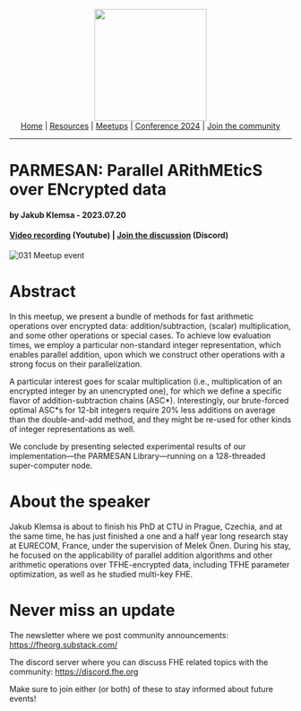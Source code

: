 <!-- Main header navigation -->
<p align="center">
  <img width="200" src="https://user-images.githubusercontent.com/5758427/180978488-db825482-5a58-4c7c-9589-c494a6f0be04.png"><br/>
  <a href="https://fhe-org.github.io">Home</a> | <a href="https://fhe-org.github.io/resources">Resources</a> | <a href="https://fhe-org.github.io/meetups/">Meetups</a> | <a href="https://fhe-org.github.io/conferences/conference-2024/">Conference 2024</a> | <a href="https://fhe-org.github.io/community">Join the community</a>
</p>
<hr/>
<!-- /Main header navigation -->

# PARMESAN: Parallel ARithMEticS over ENcrypted data
#### by Jakub Klemsa - 2023.07.20
#### <a href="https://www.youtube.com/watch?v=A9tBfT6cQ-U&list=PLnbmMskCVh1chnSM8Jjy6Nk3IH6fpn7MM&index=1">Video recording</a> (Youtube) | <!--<a href="">Poster</a> (Github) |--> <a href="https://discord.fhe.org">Join the discussion</a> (Discord)

![031 Meetup event](https://github.com/FHE-org/fhe-org.github.io/assets/37557436/444f1574-a6e9-4524-b913-1fc6bce957a9)

# Abstract

In this meetup, we present a bundle of methods for fast arithmetic operations over encrypted data: addition/subtraction, (scalar) multiplication, and some other operations or special cases. To achieve low evaluation times, we employ a particular non-standard integer representation, which enables parallel addition, upon which we construct other operations with a strong focus on their parallelization.

A particular interest goes for scalar multiplication (i.e., multiplication of an encrypted integer by an unencrypted one), for which we define a specific flavor of addition-subtraction chains (ASC*). Interestingly, our brute-forced optimal ASC*s for 12-bit integers require 20% less additions on average than the double-and-add method, and they might be re-used for other kinds of integer representations as well.

We conclude by presenting selected experimental results of our implementation—the PARMESAN Library—running on a 128-threaded super-computer node.

# About the speaker

Jakub Klemsa is about to finish his PhD at CTU in Prague, Czechia, and at the same time, he has just finished a one and a half year long research stay at EURECOM, France, under the supervision of Melek Önen. During his stay, he focused on the applicability of parallel addition algorithms and other arithmetic operations over TFHE-encrypted data, including TFHE parameter optimization, as well as he studied multi-key FHE.

# Never miss an update

The newsletter where we post community announcements: https://fheorg.substack.com/

The discord server where you can discuss FHE related topics with the community: https://discord.fhe.org

Make sure to join either (or both) of these to stay informed about future events!
